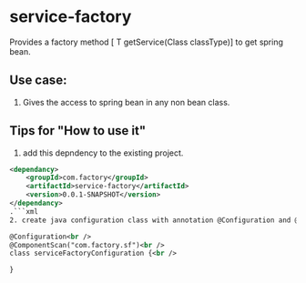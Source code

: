 # service-factory
Provides a factory method [<T extends Object> T getService(Class<T> classType)] to get spring bean.<br />

## Use case:<br />
1. Gives the access to spring bean in any non bean class.<br />

## Tips for "How to use it"<br />
1. add this depndency to the existing project.<br />
```xml
<dependancy>
	<groupId>com.factory</groupId>
	<artifactId>service-factory</artifactId>
	<version>0.0.1-SNAPSHOT</version>
</dependancy>
.```xml
2. create java configuration class with annotation @Configuration and @ComponentScan("com.factory.sf")<br />

@Configuration<br />
@ComponentScan("com.factory.sf")<br />
class serviceFactoryConfiguration {<br />

}

